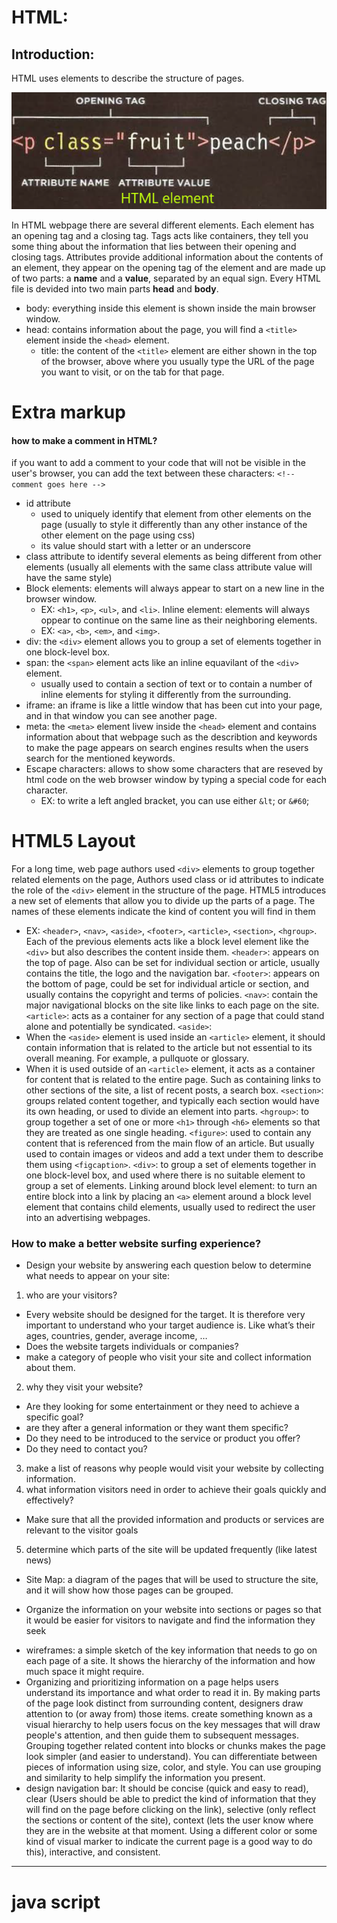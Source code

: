 # HTML:
## Introduction:
HTML uses elements to describe the structure of pages.

![image of html element](/images/class01/HTML-element.png)

In HTML webpage there are several different elements. Each element has an opening tag and a closing tag. Tags acts like containers, they tell you some thing about the information that lies between their opening and closing tags.
Attributes provide additional information about the contents of an element, they appear on the opening tag of the element and are made up of two parts: a **name** and a **value**, separated by an equal sign.
Every HTML file is devided into two main parts **head** and **body**.
* body: everything inside this element is shown inside the main browser window.
* head: contains information about the page, you will find a `<title>` element inside the `<head>` element.
  * title: the content of the `<title>` element are either shown in the top of the browser, above where you usually type the URL of the page you want to visit, or on the tab for that page.

# Extra markup
#### how to make a comment in HTML?
if you want to add a comment to your code that will not be visible in the user's browser, you can add the text between these characters:
`<!-- comment goes here -->`
- id attribute
  - used to uniquely identify that element from other elements on the page (usually to style it differently than any other instance of the other element on the page using css)
  - its value should start with a letter or an underscore
- class attribute to identify several elements as being different from other elements (usually all elements with the same class attribute value will have the same style)
- Block elements: elements will always appear to start on a new line in the browser window.
   - EX: `<h1>`, `<p>`, `<ul>`, and `<li>`.
Inline element: elements will always oppear to continue on the same line as their neighboring elements.
   - EX: `<a>`, `<b>`, `<em>`, and `<img>`.
- div: the `<div>` element allows you to group a set of elements together in one block-level box.
- span: the `<span>` element acts like an inline equavilant of the `<div>` element.
   - usually used to contain a section of text or to contain a number of inline elements for styling it differently from the surrounding.
- iframe: an iframe is like a little window that has been cut into your page, and in that window you can see another page.
- meta: the `<meta>` element livew inside the `<head>` element and contains information about that webpage such as the describtion and keywords to make the page appears on search engines results when the users search for the mentioned keywords.
- Escape characters: allows to show some characters that are reseved by html code on the web browser window by typing a special code for each character.
  - EX: to write a left angled bracket, you can use either `&lt`; or `&#60`;

# HTML5 Layout
For a long time, web page authors used `<div>` elements to group together related elements on the page, Authors used class or id attributes to indicate the role of the `<div>` element in the structure of the page.
HTML5 introduces a new set of elements that allow you to divide up the parts of a page. The names of these elements indicate the kind of content you will find in them
   - EX: `<header>`, `<nav>`, `<aside>`, `<footer>`, `<article>`, `<section>`, `<hgroup>`.
Each of the previous elements acts like a block level element like the `<div>` but also describes the content inside them.
`<header>`: appears on the top of page. Also can be set for individual section or article, usually contains the title, the logo and the navigation bar.
`<footer>`: appears on the bottom of page, could be set for individual article or section, and usually contains the copyright and terms of policies.
`<nav>`: contain the major navigational blocks on the site like links to each page on the site.
`<article>`: acts as a container for any section of a page that could stand alone and potentially be syndicated.
`<aside>`:
  - When the `<aside>` element is used inside an `<article>` element, it should contain information that is related to the article but not essential to its overall meaning. For example, a pullquote or glossary.
  - When it is used outside of an `<article>` element, it acts as a container for content that is related to the entire page. Such as containing links to other sections of the site, a list of recent posts, a search box.
`<section>`: groups related content together, and typically each section would have its own heading, or used to divide an element into parts.
`<hgroup>`: to group together a set of one or more `<h1>` through `<h6>` elements so that they are treated as one single heading.
`<figure>`: used to contain any content that is referenced from the main flow of an article. But usually used to contain images or videos and add a text under them to describe them using `<figcaption>`.
`<div>`: to group a set of elements together in one block-level box, and used where there is no suitable element to group a set of elements.
Linking around block level element: to turn an entire block into a link by placing an `<a>` element around a block level element that contains child elements, usually used to redirect the user into an advertising webpages.
### How to make a better website surfing experience?
- Design your website by answering each question below to determine what needs to appear on your site:
1. who are your visitors?
  - Every website should be designed for the target. It is therefore very important to understand who your target audience is. Like what’s their ages, countries, gender, average income, …
  - Does the website targets individuals or companies?
  - make a category of people who visit your site and collect information about them.
2. why they visit your website?
  - Are they looking for some entertainment or they need to achieve a specific goal?
  - are they after a general information or they want them specific?
  - Do they need to be introduced to the service or product you offer?
  - Do they need to contact you?
3. make a list of reasons why people would visit your website by collecting information.
4. what information visitors need in order to achieve their goals quickly and effectively?
  * Make sure that all the provided information and products or services are relevant to the visitor goals
5. determine which parts of the site will be updated frequently (like latest news)

- Site Map: a diagram of the pages that will be used to structure the site, and it will show how those pages can be grouped.
 * Organize the information on your website into sections or pages so that it would be easier for visitors to navigate and find the information they seek
- wireframes: a simple sketch of the key information that needs to go on each page of a site. It shows the hierarchy of the information and how much space it might require.
- Organizing and prioritizing information on a page helps users understand its importance and what order to read it in.
By making parts of the page look distinct from surrounding content, designers draw attention to (or away from) those items.
create something known as a visual hierarchy to help users focus on the key messages that will draw people's attention, and then guide them to subsequent messages.
Grouping together related content into blocks or chunks makes the page look simpler (and easier to understand).
You can differentiate between pieces of information using size, color, and style.
You can use grouping and similarity to help simplify the information you present.
- design navigation bar:
It should be concise (quick and easy to read), clear (Users should be able to predict the kind of information that they will find on the page before clicking on the link), selective (only reflect the sections or content of the site), context (lets the user know where they are in the website at that moment. Using a different color or some kind of visual marker to indicate the current page is a good way to do this), interactive, and consistent.
<hr />

# java script

